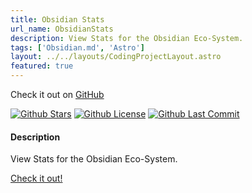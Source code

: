 ```yaml
---
title: Obsidian Stats
url_name: ObsidianStats
description: View Stats for the Obsidian Eco-System.
tags: ['Obsidian.md', 'Astro']
layout: ../../layouts/CodingProjectLayout.astro
featured: true
---
```


Check it out on [GitHub](https://github.com/mProjectsCode/obsidian-stats)

[![Github Stars](https://img.shields.io/github/stars/mProjectsCode/obsidian-stats?style=flat-square&labelColor=1f1f1f&color=2E2E2E)](https://github.com/mProjectsCode/obsidian-stats/)
[![Github License](https://img.shields.io/github/license/mProjectsCode/obsidian-stats?style=flat-square&labelColor=1f1f1f&color=2E2E2E)](https://github.com/mProjectsCode/obsidian-stats/blob/master/LICENSE.md)
[![Github Last Commit](https://img.shields.io/github/last-commit/mProjectsCode/obsidian-stats?style=flat-square&labelColor=1f1f1f&color=2E2E2E)](https://github.com/mProjectsCode/obsidian-stats/)

#### Description

View Stats for the Obsidian Eco-System.

[Check it out!](https://www.moritzjung.dev/obsidian-stats/)
